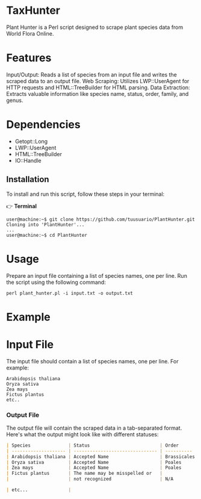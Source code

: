 # TaxHunter
Plant Hunter is a Perl script designed to scrape plant species data from World Flora Online. 

# Features

Input/Output: Reads a list of species from an input file and writes the scraped data to an output file.
Web Scraping: Utilizes LWP::UserAgent for HTTP requests and HTML::TreeBuilder for HTML parsing.
Data Extraction: Extracts valuable information like species name, status, order, family, and genus.

# Dependencies

* Getopt::Long
* LWP::UserAgent
* HTML::TreeBuilder
* IO::Handle

## Installation

To install and run this script, follow these steps in your terminal:


👉 **Terminal**

```plaintext
user@machine:~$ git clone https://github.com/tuusuario/PlantHunter.git
Cloning into 'PlantHunter'...
...
user@machine:~$ cd PlantHunter
```

# Usage

Prepare an input file containing a list of species names, one per line.
Run the script using the following command:

```perl plant_hunter.pl -i input.txt -o output.txt```

# Example

# Input File
The input file should contain a list of species names, one per line. For example:

```plaintext
Arabidopsis thaliana
Oryza sativa
Zea mays
Fictus plantus
etc..
```

### Output File

The output file will contain the scraped data in a tab-separated format. Here's what the output might look like with different statuses:

```markdown
| Species              | Status                          | Order      | Family       | Genus       |
| -------------------- | ------------------------------- | ---------- | ------------ | ----------- |
| Arabidopsis thaliana | Accepted Name                   | Brassicales| Brassicaceae | Arabidopsis |
| Oryza sativa         | Accepted Name                   | Poales     | Poaceae      | Oryza       |
| Zea mays             | Accepted Name                   | Poales     | Poaceae      | Zea         |
| Fictus plantus       | The name may be misspelled or   |
|                      | not recognized                  | N/A        | N/A          | N/A         |

| etc...               |






